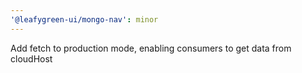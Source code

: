 ```yaml
---
'@leafygreen-ui/mongo-nav': minor
---
```


Add fetch to production mode, enabling consumers to get data from cloudHost
